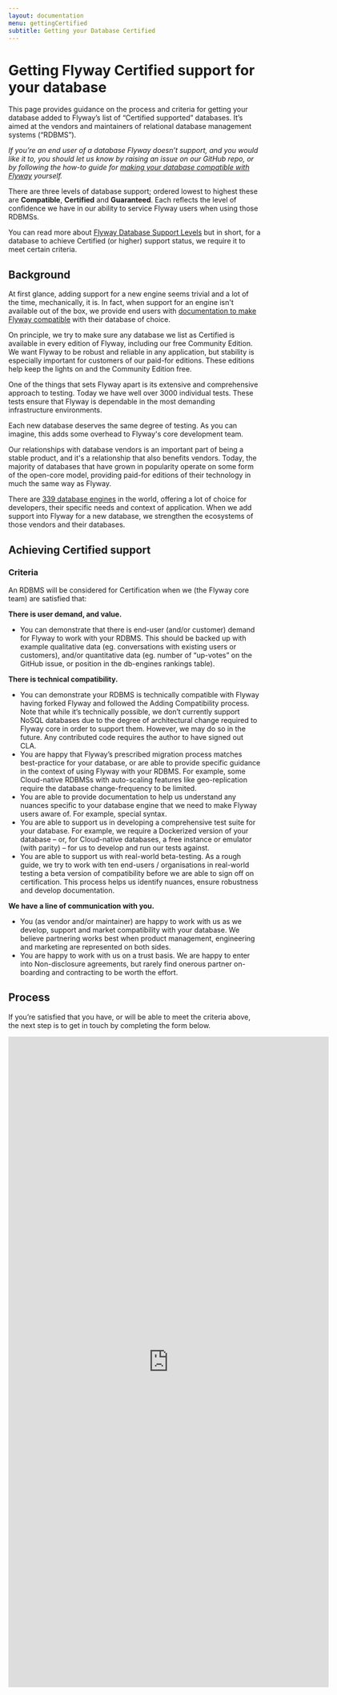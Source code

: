```yaml
---
layout: documentation
menu: gettingCertified
subtitle: Getting your Database Certified
---
```


# Getting Flyway Certified support for your database

This page provides guidance on the process and criteria for getting your database added to Flyway’s list of “Certified supported” databases. It’s aimed at the vendors and maintainers of relational database management systems (“RDBMS”). 

_If you’re an end user of a database Flyway doesn’t support, and you would like it to, you should let us know by raising an issue on our GitHub repo, or by following the how-to guide for [making your database compatible with Flyway](/documentation/contribute/contributingDatabaseSupport) yourself._

There are three levels of database support; ordered lowest to highest these are **Compatible**, **Certified** and **Guaranteed**. Each reflects the level of confidence we have in our ability to service Flyway users when using those RDBMSs. 

You can read more about [Flyway Database Support Levels](/documentation/learnmore/database-support) but in short, for a database to achieve Certified (or higher) support status, we require it to meet certain criteria. 

## Background

At first glance, adding support for a new engine seems trivial and a lot of the time, mechanically, it is. In fact, when support for an engine isn't available out of the box, we provide end users with [documentation to make Flyway compatible](/documentation/contribute/contributingDatabaseSupport) with their database of choice.     

On principle, we try to make sure any database we list as Certified is available in every edition of Flyway, including our free Community Edition. We want Flyway to be robust and reliable in any application, but stability is especially important for customers of our paid-for editions. These editions help keep the lights on and the Community Edition free. 

One of the things that sets Flyway apart is its extensive and comprehensive approach to testing. Today we have well over 3000 individual tests. These tests ensure that Flyway is dependable in the most demanding infrastructure environments.

Each new database deserves the same degree of testing. As you can imagine, this adds some overhead to Flyway's core development team.

Our relationships with database vendors is an important part of being a stable product, and it's a relationship that also benefits vendors. Today, the majority of databases that have grown in popularity operate on some form of the open-core model, providing paid-for editions of their technology in much the same way as Flyway.

There are [339 database engines](https://db-engines.com/en/ranking) in the world, offering a lot of choice for developers, their specific needs and context of application. When we add support into Flyway for a new database, we strengthen the ecosystems of those vendors and their databases.

## Achieving Certified support

### Criteria
An RDBMS will be considered for Certification when we (the Flyway core team) are satisfied that:

**There is user demand, and value.**

- You can demonstrate that there is end-user (and/or customer) demand for Flyway to work with your RDBMS. This should be backed up with example qualitative data (eg. conversations with existing users or customers), and/or quantitative data (eg. number of “up-votes” on the GitHub issue, or position in the db-engines rankings table).  

**There is technical compatibility.**

- You can demonstrate your RDBMS is technically compatible with Flyway having forked Flyway and followed the Adding Compatibility process. Note that while it’s technically possible, we don’t currently support NoSQL databases due to the degree of architectural change required to Flyway core in order to support them. However, we may do so in the future. Any contributed code requires the author to have signed out CLA.
- You are happy that Flyway’s prescribed migration process matches best-practice for your database, or are able to provide specific guidance in the context of using Flyway with your RDBMS. For example, some Cloud-native RDBMSs with auto-scaling features like geo-replication require the database change-frequency to be limited.    
- You are able to provide documentation to help us understand any nuances specific to your database engine that we need to make Flyway users aware of. For example, special syntax.
- You are able to support us in developing a comprehensive test suite for your database. For example, we require a Dockerized version of your database – or, for Cloud-native databases, a free instance or emulator (with parity) – for us to develop and run our tests against.    
- You are able to support us with real-world beta-testing. As a rough guide, we try to work with ten end-users / organisations in real-world testing a beta version of compatibility before we are able to sign off on certification. This process helps us identify nuances, ensure robustness and develop documentation. 

**We have a line of communication with you.**

- You (as vendor and/or maintainer) are happy to work with us as we develop, support and market compatibility with your database. We believe partnering works best when product management, engineering and marketing are represented on both sides.
- You are happy to work with us on a trust basis. We are happy to enter into Non-disclosure agreements, but rarely find onerous partner on-boarding and contracting to be worth the effort.    

## Process

If you’re satisfied that you have, or will be able to meet the criteria above, the next step is to get in touch by completing the form below.

<iframe src="https://docs.google.com/forms/d/e/1FAIpQLSc4u2O7jrVagqk6oYgiBCBJhsaD8XWwnKe0QG6XfRz_zBHlFA/viewform?embedded=true" width="640" height="1300" frameborder="0" marginheight="0" marginwidth="0">Loading…</iframe>
